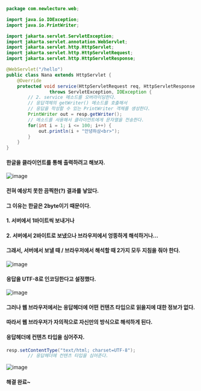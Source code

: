 ```java
package com.newlecture.web;

import java.io.IOException;
import java.io.PrintWriter;

import jakarta.servlet.ServletException;
import jakarta.servlet.annotation.WebServlet;
import jakarta.servlet.http.HttpServlet;
import jakarta.servlet.http.HttpServletRequest;
import jakarta.servlet.http.HttpServletResponse;

@WebServlet("/hello")
public class Nana extends HttpServlet {
	@Override
	protected void service(HttpServletRequest req, HttpServletResponse resp)
				throws ServletException, IOException {
		// 2. service 메소드를 오버라이딩한다.
		// 응답객체의 getWriter() 메소드를 호출해서
		// 응답을 작성할 수 있는 PrintWriter 객체를 생성한다.
		PrintWriter out = resp.getWriter();
		// 메소드를 사용해서 클라이언트에게 문자열을 전송한다.
		for(int i = 1; i <= 100; i++) {
			out.println(i + "안녕하삼<br>");			
		}
	}
}
```

#### 한글을 클라이언트를 통해 출력하려고 해보자.

![image](https://github.com/user-attachments/assets/42ba2d1b-f8b1-4a86-b867-9f471a241b2b)

#### 전혀 예상치 못한 끔찍한(?) 결과를 낳았다.
#### 그 이유는 한글은 2byte이기 때문이다.
#### 1. 서버에서 1바이트씩 보내거나 
#### 2. 서버에서 2바이트로 보냈으나 브라우저에서 엉뚱하게 해석하거나...
#### 그래서, 서버에서 보낼 때 / 브라우저에서 해석할 때 2가지 모두 지침을 줘야 한다.

![image](https://github.com/user-attachments/assets/26da3eaa-0544-4ced-ab28-5c8b3f71cdbe)

#### 응답을 UTF-8로 인코딩한다고 설정했다.

![image](https://github.com/user-attachments/assets/b4707143-ddfc-472a-89d5-fd65e0f1188a)

#### 그러나 웹 브라우저에서는 응답헤더에 어떤 컨텐츠 타입으로 읽을지에 대한 정보가 없다.
#### 따라서 웹 브라우저가 자의적으로 자신만의 방식으로 해석하게 된다.
#### 응답헤더에 컨텐츠 타입을 심어주자.

```java
resp.setContentType("text/html; charset=UTF-8");
		// 응답헤더에 컨텐츠 타입을 심어준다.
```

![image](https://github.com/user-attachments/assets/d15cc0d1-66b9-40de-8a44-41aede977556)

#### 해결 완료~
